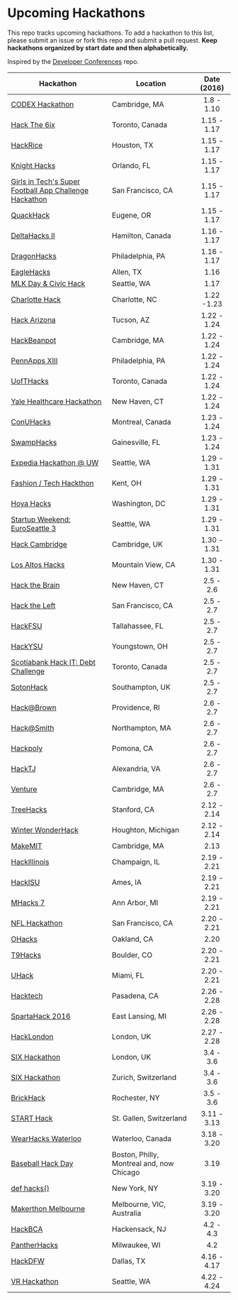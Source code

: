 Upcoming Hackathons
=====================

This repo tracks upcoming hackathons. To add a hackathon to this list, please submit an issue or fork this repo and submit a pull request. **Keep hackathons organized by start date and then alphabetically.**

Inspired by the [Developer Conferences](https://github.com/MurtzaM/Developer-Conferences) repo.

| Hackathon                                                | Location        | Date (2016)            |
| -------------------------------------------------------------- |-------------  | :---------------------:|
| [CODEX Hackathon](http://codexhackathon.com/) | Cambridge, MA | 1.8 - 1.10 |
| [Hack The 6ix](https://www.hackthe6ix.com/#6ix) | Toronto, Canada | 1.15 - 1.17 |
| [HackRice](http://hack.rice.edu/) | Houston, TX | 1.15 - 1.17 |
| [Knight Hacks](http://knighthacks.org/) | Orlando, FL | 1.15 - 1.17 |
| [Girls in Tech's Super Football App Challenge Hackathon](https://www.eventbrite.com/e/hosted-at-galvanize-espnw-presents-girls-in-techs-super-football-app-challenge-hackathon-tickets-19453661425?aff=ebrowse) | San Francisco, CA | 1.15 - 1.17 |
| [QuackHack](http://www.quackhack.io/) | Eugene, OR | 1.15 - 1.17 |
| [DeltaHacks II](http://deltahacks.com) | Hamilton, Canada | 1.16 - 1.17 |
| [DragonHacks](http://dragonhacks.io/) | Philadelphia, PA | 1.16 - 1.17 |
| [EagleHacks](http://www.eaglehacks.com/) | Allen, TX | 1.16 |
| [MLK Day & Civic Hack](https://www.eventbrite.com/e/super-happy-dev-house-sea3-mlk-day-civic-hack-tickets-20498508591) | Seattle, WA | 1.17 |
| [Charlotte Hack](https://www.eventbrite.com/e/charlotte-hack-unc-charlotte-tickets-19538149130/) | Charlotte, NC | 1.22 -1.23 | 
| [Hack Arizona](http://hackarizona.org/) | Tucson, AZ | 1.22 - 1.24 |
| [HackBeanpot](http://www.hackbeanpot.com) | Cambridge, MA | 1.22 - 1.24 |
| [PennApps XIII](http://2016s.pennapps.com/) | Philadelphia, PA | 1.22 - 1.24 |
| [UofTHacks](https://uofthacks.com/) | Toronto, Canada | 1.22 - 1.24 |
| [Yale Healthcare Hackathon](http://www.yalehackhealth.org/) | New Haven, CT | 1.22 - 1.24 |
| [ConUHacks](http://conuhacks.io/) | Montreal, Canada | 1.23 - 1.24 |
| [SwampHacks](http://swamphacks.com/) | Gainesville, FL | 1.23 - 1.24 |
| [Expedia Hackathon @ UW](http://expedia-seattle-hackathon.devpost.com/) | Seattle, WA | 1.29 - 1.31 |
| [Fashion / Tech Hackthon](http://www.fashiontechhackathon.com/) | Kent, OH | 1.29 - 1.31 |
| [Hoya Hacks](http://www.hoyahacks.com/) | Washington, DC | 1.29 - 1.31 |
| [Startup Weekend: EuroSeattle 3](http://www.up.co/communities/usa/seattle/startup-weekend/6911) | Seattle, WA | 1.29 - 1.31 |
| [Hack Cambridge](http://www.hackcambridge.com/) | Cambridge, UK | 1.30 - 1.31 |
| [Los Altos Hacks](http://www.losaltoshacks.com/) | Mountain View, CA | 1.30 - 1.31 |
| [Hack the Brain](http://www.bulldoghacks.org/) | New Haven, CT | 2.5 - 2.6 |
| [Hack the Left](https://www.facebook.com/events/205927149755389) | San Francisco, CA | 2.5 - 2.7 |
| [HackFSU](http://hackfsu.com/) | Tallahassee, FL | 2.5 - 2.7 |
| [HackYSU](http://hackysu.com/) | Youngstown, OH | 2.5 - 2.7 |
| [Scotiabank Hack IT: Debt Challenge](http://www.scotiabankhackit.com/) | Toronto, Canada | 2.5 - 2.7 |
| [SotonHack](http://hacka.typeform.com/to/t5o4r5) | Southampton, UK | 2.5 - 2.7 |
| [Hack@Brown](https://2016.hackatbrown.org/) | Providence, RI | 2.6 - 2.7 |
| [Hack@Smith](http://hackatsmith.org/) | Northampton, MA | 2.6 - 2.7 |
| [Hackpoly](http://www.hackpoly.com/) | Pomona, CA | 2.6 - 2.7 |
| [HackTJ](https://hacktj.org/) | Alexandria, VA | 2.6 - 2.7 |
| [Venture](http://venture.leangap.org/) | Cambridge, MA | 2.6 - 2.7 |
| [TreeHacks](https://www.treehacks.com/) | Stanford, CA | 2.12 - 2.14 |
| [Winter WonderHack](https://wwhack.org/) | Houghton, Michigan | 2.12 - 2.14 |
| [MakeMIT](http://makemit.org/) | Cambridge, MA | 2.13 |
| [HackIllinois](http://www.hackillinois.org/) | Champaign, IL | 2.19 - 2.21 |
| [HackISU](http://www.hackisu.com/) | Ames, IA | 2.19 - 2.21 |
| [MHacks 7](http://mhacks.org/) | Ann Arbor, MI | 2.19 - 2.21 |
| [NFL Hackathon](http://nflhackathon.com/) | San Francisco, CA | 2.20 - 2.21 |
| [OHacks](http://www.ohacks.co/) | Oakland, CA | 2.20 |
| [T9Hacks](http://t9hacks.org/) | Boulder, CO | 2.20 - 2.21 |
| [UHack](http://coe.miami.edu/uhack2015/) | Miami, FL | 2.20 - 2.21 |
| [Hacktech](http://hacktech.io/) | Pasadena, CA | 2.26 - 2.28 |
| [SpartaHack 2016](https://spartahack.com/) | East Lansing, MI | 2.26 - 2.28 |
| [HackLondon](https://hacklondon.org/) | London, UK | 2.27 - 2.28 |
| [SIX Hackathon](http://www.six-group.com/about/en/site/hackathon.html) | London, UK| 3.4 - 3.6 |
| [SIX Hackathon](http://www.six-group.com/about/en/site/hackathon.html) | Zurich, Switzerland | 3.4 - 3.6 |
| [BrickHack](https://brickhack.io/) | Rochester, NY | 3.5 - 3.6 |
| [START Hack](http://starthack.ch/) | St. Gallen, Switzerland | 3.11 - 3.13 |
| [WearHacks Waterloo](http://waterloo.wearhacks.com/) | Waterloo, Canada | 3.18 - 3.20 |
| [Baseball Hack Day](http://www.baseballhackday.com/) | Boston, Philly, Montreal and, now Chicago | 3.19 |
| [def hacks()](http://defhacks.xyz) | New York, NY | 3.19 - 3.20 |
| [Makerthon Melbourne](https://makerthonMelbourne.com/) | Melbourne, VIC, Australia | 3.19 - 3.20 |
| [HackBCA](http://hackbca.com) | Hackensack, NJ | 4.2 - 4.3 |
| [PantherHacks](http://pantherhacks.org/) | Milwaukee, WI | 4.2 |
| [HackDFW](http://hackdfw.com/) | Dallas, TX | 4.16 - 4.17 |
| [VR Hackathon](http://vrhackathon.com/seattle.html) | Seattle, WA | 4.22 - 4.24 |

